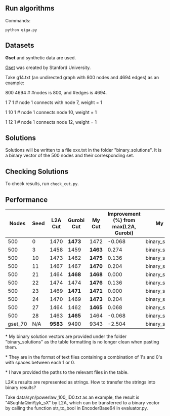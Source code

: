 ## Run algorithms

Commands:
```
python qiga.py
```

## Datasets

__Gset__ and synthetic data are used.

[Gset](https://web.stanford.edu/~yyye/yyye/Gset/) was created by Stanford University.

Take g14.txt (an undirected graph with 800 nodes and 4694 edges) as an example:

800 4694 # #nodes is 800, and #edges is 4694.
 
1 7 1 # node 1 connects with node 7, weight = 1

1 10 1 # node 1 connects node 10,  weight = 1

1 12 1 # node 1 connects node 12, weight = 1


## Solutions 

Solutions will be written to a file xxx.txt in the folder "binary_solutions". It is a binary vector of the 500 nodes and their corresponding set.

## Checking Solutions
To check results, run ```check_cut.py```.


## Performance

| Nodes | Seed | L2A Cut | Gurobi Cut | My Cut | Improvement (%) from max(L2A, Gurobi) | My Binary Solution Vector* |
|-------|------|---------|------------|--------|--------------------------|--------------------------|
| 500   | 0    | 1470    | **1473**   | 1472   | -0.068                   | binary_solutions/500_0_solution.txt |
| 500   | 3    | 1458    | 1459       | **1463** | 0.274                  | binary_solutions/500_3_solution.txt |
| 500   | 10   | 1473    | 1462       | **1475** | 0.136                  | binary_solutions/500_10_solution.txt |
| 500   | 11   | 1467    | 1467       | **1470** | 0.204                  | binary_solutions/500_11_solution.txt |
| 500   | 21   | 1464    | **1468**   | **1468** | 0.000                  | binary_solutions/500_21_solution.txt |
| 500   | 22   | 1474    | 1474       | **1476** | 0.136                  | binary_solutions/500_22_solution.txt |
| 500   | 23   | 1469    | **1471**   | **1471** | 0.000                  | binary_solutions/500_23_solution.txt |
| 500   | 24   | 1470    | 1469       | **1473** | 0.204                  | binary_solutions/500_24_solution.txt |
| 500   | 27   | 1464    | 1462       | **1465** | 0.068                  | binary_solutions/500_27_solution.txt |
| 500   | 28   | 1463    | **1465**   | 1464    | -0.068                  | binary_solutions/500_28_solution.txt |
| gset_70 | N/A | **9583** | 9490     | 9343    | -2.504                  | binary_solutions/gset_70_solution.txt |


\* My binary solution vectors are provided under the folder "binary_solutions" as the table formatting is no longer clean when pasting them.

\* They are in the format of text files containing a combination of 1's and 0's with spaces between each 1 or 0.

\* I have provided the paths to the relevant files in the table.

L2A's results are represented as strings. How to transfer the strings into binary results? 

Take data/syn/powerlaw_100_ID0.txt as an example, the result is "4SuqhIaQimYjyk_sX" by L2A, which can be transferred to a binary vector by calling the function str_to_bool in EncoderBase64 in evaluator.py. 



